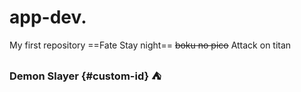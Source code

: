 # app-dev.
My first repository
==Fate Stay night==
~~boku no pico~~ Attack on titan
### Demon Slayer {#custom-id} :tent:

